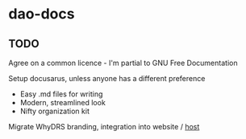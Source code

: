 # dao-docs

## TODO

Agree on a common licence - I'm partial to GNU Free Documentation

Setup docusarus, unless anyone has a different preference
- Easy .md files for writing
- Modern, streamlined look
- Nifty organization kit

Migrate WhyDRS branding, integration into website / [host](https://netlify.com)
